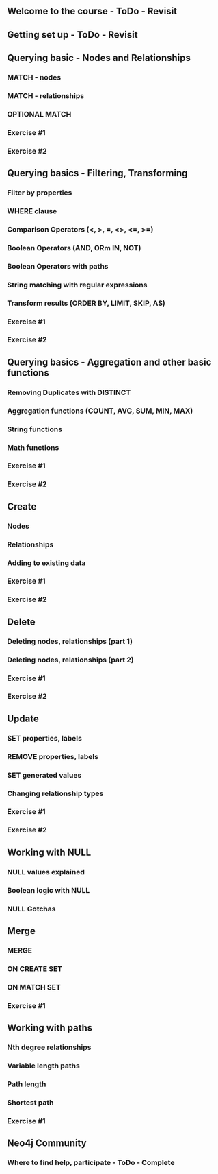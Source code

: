 
## Welcome to the course - ToDo - Revisit

## Getting set up - ToDo - Revisit

## Querying basic - Nodes and Relationships
### MATCH - nodes
### MATCH - relationships
### OPTIONAL MATCH
### Exercise \#1
### Exercise \#2

## Querying basics - Filtering, Transforming
### Filter by properties
### WHERE clause
### Comparison Operators (<, >, =, <>, <=, >=)
### Boolean Operators (AND, ORm IN, NOT)
### Boolean Operators with paths
### String matching with regular expressions
### Transform results (ORDER BY, LIMIT, SKIP, AS)
### Exercise \#1
### Exercise \#2

## Querying basics - Aggregation and other basic functions
### Removing Duplicates with DISTINCT
### Aggregation functions (COUNT, AVG, SUM, MIN, MAX)
### String functions
### Math functions
### Exercise \#1
### Exercise \#2

## Create
### Nodes
### Relationships
### Adding to existing data
### Exercise \#1
### Exercise \#2

## Delete
### Deleting nodes, relationships (part 1)
### Deleting nodes, relationships (part 2)
### Exercise \#1
### Exercise \#2

## Update
### SET properties, labels
### REMOVE properties, labels
### SET generated values
### Changing relationship types
### Exercise \#1
### Exercise \#2

## Working with NULL
### NULL values explained
### Boolean logic with NULL
### NULL Gotchas

## Merge
### MERGE
### ON CREATE SET
### ON MATCH SET
### Exercise \#1

## Working with paths
### Nth degree relationships
### Variable length paths
### Path length
### Shortest path
### Exercise \#1

## Neo4j Community
### Where to find help, participate - ToDo - Complete